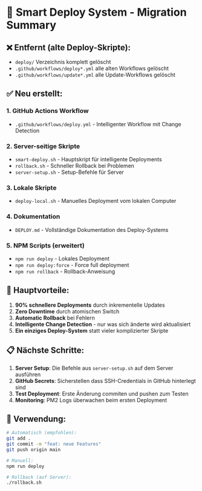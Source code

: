 # 🚀 Smart Deploy System - Migration Summary

## ❌ Entfernt (alte Deploy-Skripte):
- `deploy/` Verzeichnis komplett gelöscht
- `.github/workflows/deploy*.yml` alle alten Workflows gelöscht
- `.github/workflows/update*.yml` alle Update-Workflows gelöscht

## ✅ Neu erstellt:

### 1. GitHub Actions Workflow
- `.github/workflows/deploy.yml` - Intelligenter Workflow mit Change Detection

### 2. Server-seitige Skripte
- `smart-deploy.sh` - Hauptskript für intelligente Deployments
- `rollback.sh` - Schneller Rollback bei Problemen
- `server-setup.sh` - Setup-Befehle für Server

### 3. Lokale Skripte
- `deploy-local.sh` - Manuelles Deployment vom lokalen Computer

### 4. Dokumentation
- `DEPLOY.md` - Vollständige Dokumentation des Deploy-Systems

### 5. NPM Scripts (erweitert)
- `npm run deploy` - Lokales Deployment
- `npm run deploy:force` - Force full deployment
- `npm run rollback` - Rollback-Anweisung

## 🎯 Hauptvorteile:

1. **90% schnellere Deployments** durch inkrementelle Updates
2. **Zero Downtime** durch atomischen Switch
3. **Automatic Rollback** bei Fehlern
4. **Intelligente Change Detection** - nur was sich änderte wird aktualisiert
5. **Ein einziges Deploy-System** statt vieler komplizierter Skripte

## 📋 Nächste Schritte:

1. **Server Setup**: Die Befehle aus `server-setup.sh` auf dem Server ausführen
2. **GitHub Secrets**: Sicherstellen dass SSH-Credentials in GitHub hinterlegt sind
3. **Test Deployment**: Erste Änderung commiten und pushen zum Testen
4. **Monitoring**: PM2 Logs überwachen beim ersten Deployment

## 🔧 Verwendung:

```bash
# Automatisch (empfohlen):
git add .
git commit -m "feat: neue Features"
git push origin main

# Manuell:
npm run deploy

# Rollback (auf Server):
./rollback.sh
```
